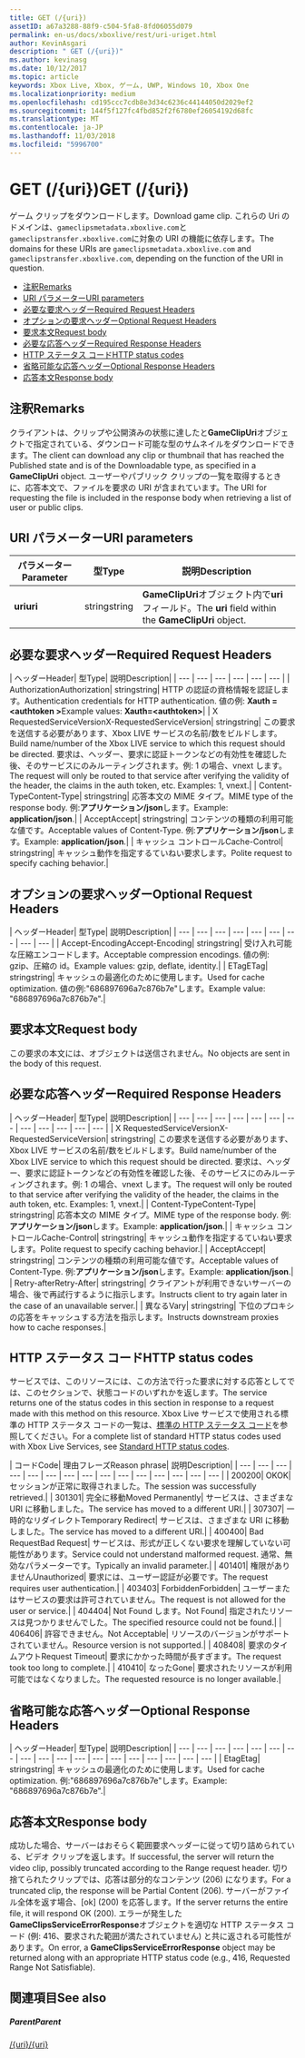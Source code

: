 ```yaml
---
title: GET (/{uri})
assetID: a67a3288-88f9-c504-5fa8-8fd06055d079
permalink: en-us/docs/xboxlive/rest/uri-uriget.html
author: KevinAsgari
description: " GET (/{uri})"
ms.author: kevinasg
ms.date: 10/12/2017
ms.topic: article
keywords: Xbox Live, Xbox, ゲーム, UWP, Windows 10, Xbox One
ms.localizationpriority: medium
ms.openlocfilehash: cd195ccc7cdb8e3d34c6236c44144050d2029ef2
ms.sourcegitcommit: 144f5f127fc4fbd852f2f6780ef26054192d68fc
ms.translationtype: MT
ms.contentlocale: ja-JP
ms.lasthandoff: 11/03/2018
ms.locfileid: "5996700"
---
```

# <a name="get-uri"></a><span data-ttu-id="ea452-104">GET (/{uri})</span><span class="sxs-lookup"><span data-stu-id="ea452-104">GET (/{uri})</span></span>
<span data-ttu-id="ea452-105">ゲーム クリップをダウンロードします。</span><span class="sxs-lookup"><span data-stu-id="ea452-105">Download game clip.</span></span> <span data-ttu-id="ea452-106">これらの Uri のドメインは、`gameclipsmetadata.xboxlive.com`と`gameclipstransfer.xboxlive.com`に対象の URI の機能に依存します。</span><span class="sxs-lookup"><span data-stu-id="ea452-106">The domains for these URIs are `gameclipsmetadata.xboxlive.com` and `gameclipstransfer.xboxlive.com`, depending on the function of the URI in question.</span></span>
 
  * [<span data-ttu-id="ea452-107">注釈</span><span class="sxs-lookup"><span data-stu-id="ea452-107">Remarks</span></span>](#ID4EX)
  * [<span data-ttu-id="ea452-108">URI パラメーター</span><span class="sxs-lookup"><span data-stu-id="ea452-108">URI parameters</span></span>](#ID4EDB)
  * [<span data-ttu-id="ea452-109">必要な要求ヘッダー</span><span class="sxs-lookup"><span data-stu-id="ea452-109">Required Request Headers</span></span>](#ID4EEC)
  * [<span data-ttu-id="ea452-110">オプションの要求ヘッダー</span><span class="sxs-lookup"><span data-stu-id="ea452-110">Optional Request Headers</span></span>](#ID4EQE)
  * [<span data-ttu-id="ea452-111">要求本文</span><span class="sxs-lookup"><span data-stu-id="ea452-111">Request body</span></span>](#ID4EZF)
  * [<span data-ttu-id="ea452-112">必要な応答ヘッダー</span><span class="sxs-lookup"><span data-stu-id="ea452-112">Required Response Headers</span></span>](#ID4EEG)
  * [<span data-ttu-id="ea452-113">HTTP ステータス コード</span><span class="sxs-lookup"><span data-stu-id="ea452-113">HTTP status codes</span></span>](#ID4EYAAC)
  * [<span data-ttu-id="ea452-114">省略可能な応答ヘッダー</span><span class="sxs-lookup"><span data-stu-id="ea452-114">Optional Response Headers</span></span>](#ID4EOFAC)
  * [<span data-ttu-id="ea452-115">応答本文</span><span class="sxs-lookup"><span data-stu-id="ea452-115">Response body</span></span>](#ID4EOGAC)
 
<a id="ID4EX"></a>

 
## <a name="remarks"></a><span data-ttu-id="ea452-116">注釈</span><span class="sxs-lookup"><span data-stu-id="ea452-116">Remarks</span></span>
 
<span data-ttu-id="ea452-117">クライアントは、クリップや公開済みの状態に達したと**GameClipUri**オブジェクトで指定されている、ダウンロード可能な型のサムネイルをダウンロードできます。</span><span class="sxs-lookup"><span data-stu-id="ea452-117">The client can download any clip or thumbnail that has reached the Published state and is of the Downloadable type, as specified in a **GameClipUri** object.</span></span> <span data-ttu-id="ea452-118">ユーザーやパブリック クリップの一覧を取得するときに、応答本文で、ファイルを要求の URI が含まれています。</span><span class="sxs-lookup"><span data-stu-id="ea452-118">The URI for requesting the file is included in the response body when retrieving a list of user or public clips.</span></span>
  
<a id="ID4EDB"></a>

 
## <a name="uri-parameters"></a><span data-ttu-id="ea452-119">URI パラメーター</span><span class="sxs-lookup"><span data-stu-id="ea452-119">URI parameters</span></span>
 
| <span data-ttu-id="ea452-120">パラメーター</span><span class="sxs-lookup"><span data-stu-id="ea452-120">Parameter</span></span>| <span data-ttu-id="ea452-121">型</span><span class="sxs-lookup"><span data-stu-id="ea452-121">Type</span></span>| <span data-ttu-id="ea452-122">説明</span><span class="sxs-lookup"><span data-stu-id="ea452-122">Description</span></span>| 
| --- | --- | --- | 
| <b><span data-ttu-id="ea452-123">uri</span><span class="sxs-lookup"><span data-stu-id="ea452-123">uri</span></span></b>| <span data-ttu-id="ea452-124">string</span><span class="sxs-lookup"><span data-stu-id="ea452-124">string</span></span>| <span data-ttu-id="ea452-125"><b>GameClipUri</b>オブジェクト内で<b>uri</b>フィールド。</span><span class="sxs-lookup"><span data-stu-id="ea452-125">The <b>uri</b> field within the <b>GameClipUri</b> object.</span></span>| 
  
<a id="ID4EEC"></a>

 
## <a name="required-request-headers"></a><span data-ttu-id="ea452-126">必要な要求ヘッダー</span><span class="sxs-lookup"><span data-stu-id="ea452-126">Required Request Headers</span></span>
 
| <span data-ttu-id="ea452-127">ヘッダー</span><span class="sxs-lookup"><span data-stu-id="ea452-127">Header</span></span>| <span data-ttu-id="ea452-128">型</span><span class="sxs-lookup"><span data-stu-id="ea452-128">Type</span></span>| <span data-ttu-id="ea452-129">説明</span><span class="sxs-lookup"><span data-stu-id="ea452-129">Description</span></span>| 
| --- | --- | --- | --- | --- | --- | 
| <span data-ttu-id="ea452-130">Authorization</span><span class="sxs-lookup"><span data-stu-id="ea452-130">Authorization</span></span>| <span data-ttu-id="ea452-131">string</span><span class="sxs-lookup"><span data-stu-id="ea452-131">string</span></span>| <span data-ttu-id="ea452-132">HTTP の認証の資格情報を認証します。</span><span class="sxs-lookup"><span data-stu-id="ea452-132">Authentication credentials for HTTP authentication.</span></span> <span data-ttu-id="ea452-133">値の例: <b>Xauth =&lt;authtoken ></b></span><span class="sxs-lookup"><span data-stu-id="ea452-133">Example values: <b>Xauth=&lt;authtoken></b></span></span>| 
| <span data-ttu-id="ea452-134">X RequestedServiceVersion</span><span class="sxs-lookup"><span data-stu-id="ea452-134">X-RequestedServiceVersion</span></span>| <span data-ttu-id="ea452-135">string</span><span class="sxs-lookup"><span data-stu-id="ea452-135">string</span></span>| <span data-ttu-id="ea452-136">この要求を送信する必要があります、Xbox LIVE サービスの名前/数をビルドします。</span><span class="sxs-lookup"><span data-stu-id="ea452-136">Build name/number of the Xbox LIVE service to which this request should be directed.</span></span> <span data-ttu-id="ea452-137">要求は、ヘッダー、要求に認証トークンなどの有効性を確認した後、そのサービスにのみルーティングされます。例: 1 の場合、vnext します。</span><span class="sxs-lookup"><span data-stu-id="ea452-137">The request will only be routed to that service after verifying the validity of the header, the claims in the auth token, etc. Examples: 1, vnext.</span></span>| 
| <span data-ttu-id="ea452-138">Content-Type</span><span class="sxs-lookup"><span data-stu-id="ea452-138">Content-Type</span></span>| <span data-ttu-id="ea452-139">string</span><span class="sxs-lookup"><span data-stu-id="ea452-139">string</span></span>| <span data-ttu-id="ea452-140">応答本文の MIME タイプ。</span><span class="sxs-lookup"><span data-stu-id="ea452-140">MIME type of the response body.</span></span> <span data-ttu-id="ea452-141">例:<b>アプリケーション/json</b>します。</span><span class="sxs-lookup"><span data-stu-id="ea452-141">Example: <b>application/json</b>.</span></span>| 
| <span data-ttu-id="ea452-142">Accept</span><span class="sxs-lookup"><span data-stu-id="ea452-142">Accept</span></span>| <span data-ttu-id="ea452-143">string</span><span class="sxs-lookup"><span data-stu-id="ea452-143">string</span></span>| <span data-ttu-id="ea452-144">コンテンツの種類の利用可能な値です。</span><span class="sxs-lookup"><span data-stu-id="ea452-144">Acceptable values of Content-Type.</span></span> <span data-ttu-id="ea452-145">例:<b>アプリケーション/json</b>します。</span><span class="sxs-lookup"><span data-stu-id="ea452-145">Example: <b>application/json</b>.</span></span>| 
| <span data-ttu-id="ea452-146">キャッシュ コントロール</span><span class="sxs-lookup"><span data-stu-id="ea452-146">Cache-Control</span></span>| <span data-ttu-id="ea452-147">string</span><span class="sxs-lookup"><span data-stu-id="ea452-147">string</span></span>| <span data-ttu-id="ea452-148">キャッシュ動作を指定するていねい要求します。</span><span class="sxs-lookup"><span data-stu-id="ea452-148">Polite request to specify caching behavior.</span></span>| 
  
<a id="ID4EQE"></a>

 
## <a name="optional-request-headers"></a><span data-ttu-id="ea452-149">オプションの要求ヘッダー</span><span class="sxs-lookup"><span data-stu-id="ea452-149">Optional Request Headers</span></span>
 
| <span data-ttu-id="ea452-150">ヘッダー</span><span class="sxs-lookup"><span data-stu-id="ea452-150">Header</span></span>| <span data-ttu-id="ea452-151">型</span><span class="sxs-lookup"><span data-stu-id="ea452-151">Type</span></span>| <span data-ttu-id="ea452-152">説明</span><span class="sxs-lookup"><span data-stu-id="ea452-152">Description</span></span>| 
| --- | --- | --- | --- | --- | --- | --- | --- | --- | 
| <span data-ttu-id="ea452-153">Accept-Encoding</span><span class="sxs-lookup"><span data-stu-id="ea452-153">Accept-Encoding</span></span>| <span data-ttu-id="ea452-154">string</span><span class="sxs-lookup"><span data-stu-id="ea452-154">string</span></span>| <span data-ttu-id="ea452-155">受け入れ可能な圧縮エンコードします。</span><span class="sxs-lookup"><span data-stu-id="ea452-155">Acceptable compression encodings.</span></span> <span data-ttu-id="ea452-156">値の例: gzip、圧縮の id。</span><span class="sxs-lookup"><span data-stu-id="ea452-156">Example values: gzip, deflate, identity.</span></span>| 
| <span data-ttu-id="ea452-157">ETag</span><span class="sxs-lookup"><span data-stu-id="ea452-157">ETag</span></span>| <span data-ttu-id="ea452-158">string</span><span class="sxs-lookup"><span data-stu-id="ea452-158">string</span></span>| <span data-ttu-id="ea452-159">キャッシュの最適化のために使用します。</span><span class="sxs-lookup"><span data-stu-id="ea452-159">Used for cache optimization.</span></span> <span data-ttu-id="ea452-160">値の例:"686897696a7c876b7e"します。</span><span class="sxs-lookup"><span data-stu-id="ea452-160">Example value: "686897696a7c876b7e".</span></span>| 
  
<a id="ID4EZF"></a>

 
## <a name="request-body"></a><span data-ttu-id="ea452-161">要求本文</span><span class="sxs-lookup"><span data-stu-id="ea452-161">Request body</span></span>
 
<span data-ttu-id="ea452-162">この要求の本文には、オブジェクトは送信されません。</span><span class="sxs-lookup"><span data-stu-id="ea452-162">No objects are sent in the body of this request.</span></span>
  
<a id="ID4EEG"></a>

 
## <a name="required-response-headers"></a><span data-ttu-id="ea452-163">必要な応答ヘッダー</span><span class="sxs-lookup"><span data-stu-id="ea452-163">Required Response Headers</span></span>
 
| <span data-ttu-id="ea452-164">ヘッダー</span><span class="sxs-lookup"><span data-stu-id="ea452-164">Header</span></span>| <span data-ttu-id="ea452-165">型</span><span class="sxs-lookup"><span data-stu-id="ea452-165">Type</span></span>| <span data-ttu-id="ea452-166">説明</span><span class="sxs-lookup"><span data-stu-id="ea452-166">Description</span></span>| 
| --- | --- | --- | --- | --- | --- | --- | --- | --- | --- | --- | --- | 
| <span data-ttu-id="ea452-167">X RequestedServiceVersion</span><span class="sxs-lookup"><span data-stu-id="ea452-167">X-RequestedServiceVersion</span></span>| <span data-ttu-id="ea452-168">string</span><span class="sxs-lookup"><span data-stu-id="ea452-168">string</span></span>| <span data-ttu-id="ea452-169">この要求を送信する必要があります、Xbox LIVE サービスの名前/数をビルドします。</span><span class="sxs-lookup"><span data-stu-id="ea452-169">Build name/number of the Xbox LIVE service to which this request should be directed.</span></span> <span data-ttu-id="ea452-170">要求は、ヘッダー、要求に認証トークンなどの有効性を確認した後、そのサービスにのみルーティングされます。例: 1 の場合、vnext します。</span><span class="sxs-lookup"><span data-stu-id="ea452-170">The request will only be routed to that service after verifying the validity of the header, the claims in the auth token, etc. Examples: 1, vnext.</span></span>| 
| <span data-ttu-id="ea452-171">Content-Type</span><span class="sxs-lookup"><span data-stu-id="ea452-171">Content-Type</span></span>| <span data-ttu-id="ea452-172">string</span><span class="sxs-lookup"><span data-stu-id="ea452-172">string</span></span>| <span data-ttu-id="ea452-173">応答本文の MIME タイプ。</span><span class="sxs-lookup"><span data-stu-id="ea452-173">MIME type of the response body.</span></span> <span data-ttu-id="ea452-174">例:<b>アプリケーション/json</b>します。</span><span class="sxs-lookup"><span data-stu-id="ea452-174">Example: <b>application/json</b>.</span></span>| 
| <span data-ttu-id="ea452-175">キャッシュ コントロール</span><span class="sxs-lookup"><span data-stu-id="ea452-175">Cache-Control</span></span>| <span data-ttu-id="ea452-176">string</span><span class="sxs-lookup"><span data-stu-id="ea452-176">string</span></span>| <span data-ttu-id="ea452-177">キャッシュ動作を指定するていねい要求します。</span><span class="sxs-lookup"><span data-stu-id="ea452-177">Polite request to specify caching behavior.</span></span>| 
| <span data-ttu-id="ea452-178">Accept</span><span class="sxs-lookup"><span data-stu-id="ea452-178">Accept</span></span>| <span data-ttu-id="ea452-179">string</span><span class="sxs-lookup"><span data-stu-id="ea452-179">string</span></span>| <span data-ttu-id="ea452-180">コンテンツの種類の利用可能な値です。</span><span class="sxs-lookup"><span data-stu-id="ea452-180">Acceptable values of Content-Type.</span></span> <span data-ttu-id="ea452-181">例:<b>アプリケーション/json</b>します。</span><span class="sxs-lookup"><span data-stu-id="ea452-181">Example: <b>application/json</b>.</span></span>| 
| <span data-ttu-id="ea452-182">Retry-after</span><span class="sxs-lookup"><span data-stu-id="ea452-182">Retry-After</span></span>| <span data-ttu-id="ea452-183">string</span><span class="sxs-lookup"><span data-stu-id="ea452-183">string</span></span>| <span data-ttu-id="ea452-184">クライアントが利用できないサーバーの場合、後で再試行するように指示します。</span><span class="sxs-lookup"><span data-stu-id="ea452-184">Instructs client to try again later in the case of an unavailable server.</span></span>| 
| <span data-ttu-id="ea452-185">異なる</span><span class="sxs-lookup"><span data-stu-id="ea452-185">Vary</span></span>| <span data-ttu-id="ea452-186">string</span><span class="sxs-lookup"><span data-stu-id="ea452-186">string</span></span>| <span data-ttu-id="ea452-187">下位のプロキシの応答をキャッシュする方法を指示します。</span><span class="sxs-lookup"><span data-stu-id="ea452-187">Instructs downstream proxies how to cache responses.</span></span>| 
  
<a id="ID4EYAAC"></a>

 
## <a name="http-status-codes"></a><span data-ttu-id="ea452-188">HTTP ステータス コード</span><span class="sxs-lookup"><span data-stu-id="ea452-188">HTTP status codes</span></span>
 
<span data-ttu-id="ea452-189">サービスでは、このリソースには、この方法で行った要求に対する応答としてでは、このセクションで、状態コードのいずれかを返します。</span><span class="sxs-lookup"><span data-stu-id="ea452-189">The service returns one of the status codes in this section in response to a request made with this method on this resource.</span></span> <span data-ttu-id="ea452-190">Xbox Live サービスで使用される標準の HTTP ステータス コードの一覧は、[標準の HTTP ステータス コード](../../additional/httpstatuscodes.md)を参照してください。</span><span class="sxs-lookup"><span data-stu-id="ea452-190">For a complete list of standard HTTP status codes used with Xbox Live Services, see [Standard HTTP status codes](../../additional/httpstatuscodes.md).</span></span>
 
| <span data-ttu-id="ea452-191">コード</span><span class="sxs-lookup"><span data-stu-id="ea452-191">Code</span></span>| <span data-ttu-id="ea452-192">理由フレーズ</span><span class="sxs-lookup"><span data-stu-id="ea452-192">Reason phrase</span></span>| <span data-ttu-id="ea452-193">説明</span><span class="sxs-lookup"><span data-stu-id="ea452-193">Description</span></span>| 
| --- | --- | --- | --- | --- | --- | --- | --- | --- | --- | --- | --- | --- | --- | --- | 
| <span data-ttu-id="ea452-194">200</span><span class="sxs-lookup"><span data-stu-id="ea452-194">200</span></span>| <span data-ttu-id="ea452-195">OK</span><span class="sxs-lookup"><span data-stu-id="ea452-195">OK</span></span>| <span data-ttu-id="ea452-196">セッションが正常に取得されました。</span><span class="sxs-lookup"><span data-stu-id="ea452-196">The session was successfully retrieved.</span></span>| 
| <span data-ttu-id="ea452-197">301</span><span class="sxs-lookup"><span data-stu-id="ea452-197">301</span></span>| <span data-ttu-id="ea452-198">完全に移動</span><span class="sxs-lookup"><span data-stu-id="ea452-198">Moved Permanently</span></span>| <span data-ttu-id="ea452-199">サービスは、さまざまな URI に移動しました。</span><span class="sxs-lookup"><span data-stu-id="ea452-199">The service has moved to a different URI.</span></span>| 
| <span data-ttu-id="ea452-200">307</span><span class="sxs-lookup"><span data-stu-id="ea452-200">307</span></span>| <span data-ttu-id="ea452-201">一時的なリダイレクト</span><span class="sxs-lookup"><span data-stu-id="ea452-201">Temporary Redirect</span></span>| <span data-ttu-id="ea452-202">サービスは、さまざまな URI に移動しました。</span><span class="sxs-lookup"><span data-stu-id="ea452-202">The service has moved to a different URI.</span></span>| 
| <span data-ttu-id="ea452-203">400</span><span class="sxs-lookup"><span data-stu-id="ea452-203">400</span></span>| <span data-ttu-id="ea452-204">Bad Request</span><span class="sxs-lookup"><span data-stu-id="ea452-204">Bad Request</span></span>| <span data-ttu-id="ea452-205">サービスは、形式が正しくない要求を理解していない可能性があります。</span><span class="sxs-lookup"><span data-stu-id="ea452-205">Service could not understand malformed request.</span></span> <span data-ttu-id="ea452-206">通常、無効なパラメーターです。</span><span class="sxs-lookup"><span data-stu-id="ea452-206">Typically an invalid parameter.</span></span>| 
| <span data-ttu-id="ea452-207">401</span><span class="sxs-lookup"><span data-stu-id="ea452-207">401</span></span>| <span data-ttu-id="ea452-208">権限がありません</span><span class="sxs-lookup"><span data-stu-id="ea452-208">Unauthorized</span></span>| <span data-ttu-id="ea452-209">要求には、ユーザー認証が必要です。</span><span class="sxs-lookup"><span data-stu-id="ea452-209">The request requires user authentication.</span></span>| 
| <span data-ttu-id="ea452-210">403</span><span class="sxs-lookup"><span data-stu-id="ea452-210">403</span></span>| <span data-ttu-id="ea452-211">Forbidden</span><span class="sxs-lookup"><span data-stu-id="ea452-211">Forbidden</span></span>| <span data-ttu-id="ea452-212">ユーザーまたはサービスの要求は許可されていません。</span><span class="sxs-lookup"><span data-stu-id="ea452-212">The request is not allowed for the user or service.</span></span>| 
| <span data-ttu-id="ea452-213">404</span><span class="sxs-lookup"><span data-stu-id="ea452-213">404</span></span>| <span data-ttu-id="ea452-214">Not Found します。</span><span class="sxs-lookup"><span data-stu-id="ea452-214">Not Found</span></span>| <span data-ttu-id="ea452-215">指定されたリソースは見つかりませんでした。</span><span class="sxs-lookup"><span data-stu-id="ea452-215">The specified resource could not be found.</span></span>| 
| <span data-ttu-id="ea452-216">406</span><span class="sxs-lookup"><span data-stu-id="ea452-216">406</span></span>| <span data-ttu-id="ea452-217">許容できません。</span><span class="sxs-lookup"><span data-stu-id="ea452-217">Not Acceptable</span></span>| <span data-ttu-id="ea452-218">リソースのバージョンがサポートされていません。</span><span class="sxs-lookup"><span data-stu-id="ea452-218">Resource version is not supported.</span></span>| 
| <span data-ttu-id="ea452-219">408</span><span class="sxs-lookup"><span data-stu-id="ea452-219">408</span></span>| <span data-ttu-id="ea452-220">要求のタイムアウト</span><span class="sxs-lookup"><span data-stu-id="ea452-220">Request Timeout</span></span>| <span data-ttu-id="ea452-221">要求にかかった時間が長すぎます。</span><span class="sxs-lookup"><span data-stu-id="ea452-221">The request took too long to complete.</span></span>| 
| <span data-ttu-id="ea452-222">410</span><span class="sxs-lookup"><span data-stu-id="ea452-222">410</span></span>| <span data-ttu-id="ea452-223">なった</span><span class="sxs-lookup"><span data-stu-id="ea452-223">Gone</span></span>| <span data-ttu-id="ea452-224">要求されたリソースが利用可能ではなくなりました。</span><span class="sxs-lookup"><span data-stu-id="ea452-224">The requested resource is no longer available.</span></span>| 
  
<a id="ID4EOFAC"></a>

 
## <a name="optional-response-headers"></a><span data-ttu-id="ea452-225">省略可能な応答ヘッダー</span><span class="sxs-lookup"><span data-stu-id="ea452-225">Optional Response Headers</span></span>
 
| <span data-ttu-id="ea452-226">ヘッダー</span><span class="sxs-lookup"><span data-stu-id="ea452-226">Header</span></span>| <span data-ttu-id="ea452-227">型</span><span class="sxs-lookup"><span data-stu-id="ea452-227">Type</span></span>| <span data-ttu-id="ea452-228">説明</span><span class="sxs-lookup"><span data-stu-id="ea452-228">Description</span></span>| 
| --- | --- | --- | --- | --- | --- | --- | --- | --- | --- | --- | --- | --- | --- | --- | --- | --- | --- | 
| <span data-ttu-id="ea452-229">Etag</span><span class="sxs-lookup"><span data-stu-id="ea452-229">Etag</span></span>| <span data-ttu-id="ea452-230">string</span><span class="sxs-lookup"><span data-stu-id="ea452-230">string</span></span>| <span data-ttu-id="ea452-231">キャッシュの最適化のために使用します。</span><span class="sxs-lookup"><span data-stu-id="ea452-231">Used for cache optimization.</span></span> <span data-ttu-id="ea452-232">例:"686897696a7c876b7e"します。</span><span class="sxs-lookup"><span data-stu-id="ea452-232">Example: "686897696a7c876b7e".</span></span>| 
  
<a id="ID4EOGAC"></a>

 
## <a name="response-body"></a><span data-ttu-id="ea452-233">応答本文</span><span class="sxs-lookup"><span data-stu-id="ea452-233">Response body</span></span>
 
<a id="ID4EUGAC"></a>

  
 
<span data-ttu-id="ea452-234">成功した場合、サーバーはおそらく範囲要求ヘッダーに従って切り詰められている、ビデオ クリップを返します。</span><span class="sxs-lookup"><span data-stu-id="ea452-234">If successful, the server will return the video clip, possibly truncated according to the Range request header.</span></span> <span data-ttu-id="ea452-235">切り捨てられたクリップでは、応答は部分的なコンテンツ (206) になります。</span><span class="sxs-lookup"><span data-stu-id="ea452-235">For a truncated clip, the response will be Partial Content (206).</span></span> <span data-ttu-id="ea452-236">サーバーがファイル全体を返す場合、[ok] (200) を応答します。</span><span class="sxs-lookup"><span data-stu-id="ea452-236">If the server returns the entire file, it will respond OK (200).</span></span> <span data-ttu-id="ea452-237">エラーが発生した**GameClipsServiceErrorResponse**オブジェクトを適切な HTTP ステータス コード (例: 416、要求された範囲が満たされていません) と共に返される可能性があります。</span><span class="sxs-lookup"><span data-stu-id="ea452-237">On error, a **GameClipsServiceErrorResponse** object may be returned along with an appropriate HTTP status code (e.g., 416, Requested Range Not Satisfiable).</span></span>
   
<a id="ID4E4GAC"></a>

 
## <a name="see-also"></a><span data-ttu-id="ea452-238">関連項目</span><span class="sxs-lookup"><span data-stu-id="ea452-238">See also</span></span>
 
<a id="ID4E6GAC"></a>

 
##### <a name="parent"></a><span data-ttu-id="ea452-239">Parent</span><span class="sxs-lookup"><span data-stu-id="ea452-239">Parent</span></span> 

[<span data-ttu-id="ea452-240">/{uri}</span><span class="sxs-lookup"><span data-stu-id="ea452-240">/{uri}</span></span>](uri-uri.md)

   